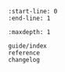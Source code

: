```{include} ../README.md
:start-line: 0
:end-line: 1
```

```{toctree}
:maxdepth: 1

guide/index
reference
changelog
```
